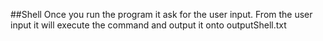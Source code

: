 ##Shell
Once you run the program it ask for the user input. From the user input it will
execute the command and output it onto outputShell.txt
